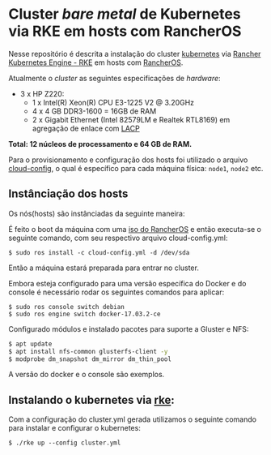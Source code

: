 # Cluster *bare metal* de Kubernetes via RKE em hosts com RancherOS

Nesse repositório é descrita a instalação do cluster [kubernetes](kubernetes.io) via [Rancher Kubernetes Engine - RKE](https://github.com/rancher/rke) em hosts com [RancherOS](https://rancher.com/rancher-os/). 

Atualmente o _cluster_ as seguintes especificações de _hardware_:

* 3 x HP Z220: 
  * 1 x Intel(R) Xeon(R) CPU E3-1225 V2 @ 3.20GHz 
  * 4 x 4 GB DDR3-1600 = 16GB de RAM 
  * 2 x Gigabit Ethernet (Intel 82579LM e Realtek RTL8169) em agregação de enlace com [LACP](https://standards.ieee.org/findstds/standard/802.1AX-2008.html)

__Total: 12 núcleos de processamento e 64 GB de RAM.__

Para o provisionamento e configuração dos hosts foi utilizado o arquivo [cloud-config](http://rancher.com/docs/os/v1.2/en/configuration/#cloud-config), o qual é específico para cada máquina física: `node1`, `node2` etc.

## Instânciação dos hosts

Os nós(hosts) são instânciadas da seguinte maneira:

É feito o boot da máquina com uma [iso do RancherOS](http://rancher.com/docs/os/v1.2/en/running-rancheros/server/install-to-disk/) e então executa-se o seguinte comando, com seu respectivo arquivo cloud-config.yml: 

```$ sudo ros install -c cloud-config.yml -d /dev/sda```

Então a máquina estará preparada para entrar no cluster.

Embora esteja configurado para uma versão específica do Docker e do console é necessário rodar os seguintes comandos para aplicar:

```$ sudo ros console switch debian```  
```$ sudo ros engine switch docker-17.03.2-ce```

Configurado módulos e instalado pacotes para suporte a Gluster e NFS:

```bash
$ apt update 
$ apt install nfs-common glusterfs-client -y
$ modprobe dm_snapshot dm_mirror dm_thin_pool
```

A versão do docker e o console são exemplos.

## Instalando o kubernetes via [rke](https://github.com/rancher/rke):

Com a configuração do cluster.yml gerada utilizamos o seguinte comando para instalar e configurar o kubernetes:

```$ ./rke up --config cluster.yml```

